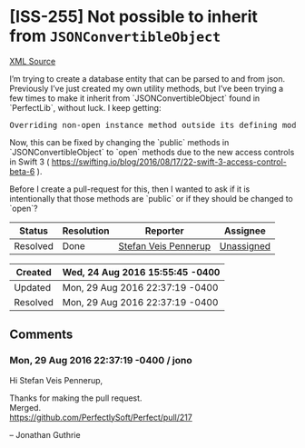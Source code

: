 # [ISS-255] Not possible to inherit from `JSONConvertibleObject`

[XML Source](./xml/ISS-255.xml)
<p><p>I’m trying to create a database entity that can be parsed to and from json. Previously I’ve just created my own utility methods, but I’ve been trying a few times to make it inherit from `JSONConvertibleObject` found in `PerfectLib`, without luck. I keep getting:</p>

<div class="code panel" style="border-width: 1px;"><div class="codeContent panelContent">
<pre class="code-java">
Overriding non-open instance method outside its defining module
</pre>
</div></div>

<p>Now, this can be fixed by changing the `public` methods in `JSONConvertibleObject` to `open` methods due to the new access controls in Swift 3 ( <a href="https://swifting.io/blog/2016/08/17/22-swift-3-access-control-beta-6" class="external-link" rel="nofollow">https://swifting.io/blog/2016/08/17/22-swift-3-access-control-beta-6</a> ).</p>

<p>Before I create a pull-request for this, then I wanted to ask if it is intentionally that those methods are `public` or if they should be changed to `open`?</p></p>





Status|Resolution|Reporter|Assignee
------|----------|--------|--------
Resolved|Done|[Stefan Veis Pennerup](Kumuluzz)|[Unassigned]($-1)





Created|Wed, 24 Aug 2016 15:55:45 -0400
-------|--------------
Updated|Mon, 29 Aug 2016 22:37:19 -0400
Resolved|Mon, 29 Aug 2016 22:37:19 -0400


## Comments




### Mon, 29 Aug 2016 22:37:19 -0400 / jono 

<p><p>Hi Stefan Veis Pennerup,</p>

<p>Thanks for making the pull request.<br/>
Merged.<br/>
<a href="https://github.com/PerfectlySoft/Perfect/pull/217" class="external-link" rel="nofollow">https://github.com/PerfectlySoft/Perfect/pull/217</a></p>

<p>– Jonathan Guthrie</p></p>


